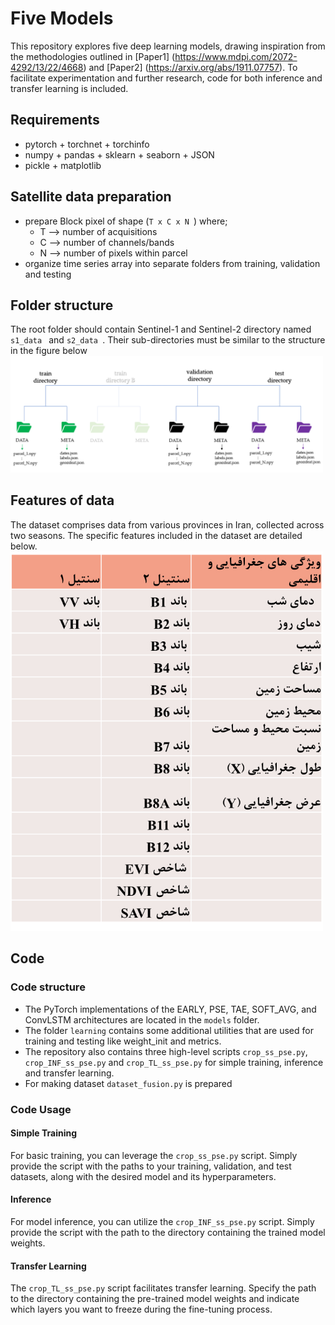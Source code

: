 # Five Models
This repository explores five deep learning models, drawing inspiration from the methodologies outlined in [Paper1] (https://www.mdpi.com/2072-4292/13/22/4668)  and [Paper2] (https://arxiv.org/abs/1911.07757).
To facilitate experimentation and further research, code for both inference and transfer learning is included. 

## Requirements
- pytorch + torchnet + torchinfo
- numpy + pandas + sklearn + seaborn + JSON
- pickle + matplotlib

## Satellite data preparation
* prepare Block pixel of shape (```T x C x N ```) where;
    * T --> number of acquisitions
    * C --> number of channels/bands
    * N --> number of pixels within parcel
* organize time series array into separate folders from training, validation and testing

## Folder structure
The root folder should contain Sentinel-1 and Sentinel-2 directory named ```s1_data ``` and ```s2_data ```. Their sub-directories must be similar to the structure in the figure below
<img src="img/folder_structure.PNG" alt="folder structure" width="500">

## Features of data
The dataset comprises data from various provinces in Iran, collected across two seasons. The specific features included in the dataset are detailed below.
<img src="img/bands.jpeg" alt="features of data" width="500">

## Code 

### Code structure
- The PyTorch implementations of the EARLY, PSE, TAE, SOFT_AVG, and ConvLSTM architectures are located in the `models` folder. 
- The folder `learning` contains some additional utilities that are used for training and testing like weight_init and metrics. 
- The repository also contains three high-level scripts `crop_ss_pse.py`, `crop_INF_ss_pse.py` and `crop_TL_ss_pse.py` for simple training, inference and transfer learning. 
- For making dataset `dataset_fusion.py` is prepared 

### Code Usage 

#### Simple Training
For basic training, you can leverage the `crop_ss_pse.py` script. Simply provide the script with the paths to your training, validation, and test datasets, along with the desired model and its hyperparameters.

#### Inference
For model inference, you can utilize the `crop_INF_ss_pse.py` script. Simply provide the script with the path to the directory containing the trained model weights.

#### Transfer Learning
The `crop_TL_ss_pse.py` script facilitates transfer learning. Specify the path to the directory containing the pre-trained model weights and indicate which layers you want to freeze during the fine-tuning process.

